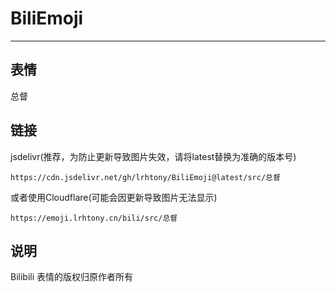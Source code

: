 # BiliEmoji
---
## 表情
总督
## 链接
jsdelivr(推荐，为防止更新导致图片失效，请将latest替换为准确的版本号)
```
https://cdn.jsdelivr.net/gh/lrhtony/BiliEmoji@latest/src/总督
```
或者使用Cloudflare(可能会因更新导致图片无法显示)
```
https://emoji.lrhtony.cn/bili/src/总督
```
## 说明
Bilibili 表情的版权归原作者所有

